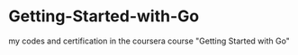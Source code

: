 # Getting-Started-with-Go
my codes and certification in the coursera course "Getting Started with Go"
